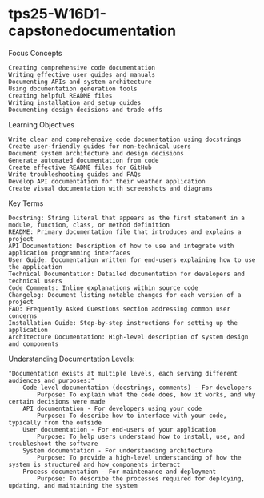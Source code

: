 # tps25-W16D1-capstonedocumentation


Focus Concepts

    Creating comprehensive code documentation
    Writing effective user guides and manuals
    Documenting APIs and system architecture
    Using documentation generation tools
    Creating helpful README files
    Writing installation and setup guides
    Documenting design decisions and trade-offs



Learning Objectives

    Write clear and comprehensive code documentation using docstrings
    Create user-friendly guides for non-technical users
    Document system architecture and design decisions
    Generate automated documentation from code
    Create effective README files for GitHub
    Write troubleshooting guides and FAQs
    Develop API documentation for their weather application
    Create visual documentation with screenshots and diagrams



Key Terms

    Docstring: String literal that appears as the first statement in a module, function, class, or method definition
    README: Primary documentation file that introduces and explains a project
    API Documentation: Description of how to use and integrate with application programming interfaces
    User Guide: Documentation written for end-users explaining how to use the application
    Technical Documentation: Detailed documentation for developers and technical users
    Code Comments: Inline explanations within source code
    Changelog: Document listing notable changes for each version of a project
    FAQ: Frequently Asked Questions section addressing common user concerns
    Installation Guide: Step-by-step instructions for setting up the application
    Architecture Documentation: High-level description of system design and components



Understanding Documentation Levels:

    "Documentation exists at multiple levels, each serving different audiences and purposes:"
        Code-level documentation (docstrings, comments) - For developers
            Purpose: To explain what the code does, how it works, and why certain decisions were made
        API documentation - For developers using your code
            Purpose: To describe how to interface with your code, typically from the outside
        User documentation - For end-users of your application
            Purpose: To help users understand how to install, use, and troubleshoot the software
        System documentation - For understanding architecture
            Purpose: To provide a high-level understanding of how the system is structured and how components interact
        Process documentation - For maintenance and deployment
            Purpose: To describe the processes required for deploying, updating, and maintaining the system